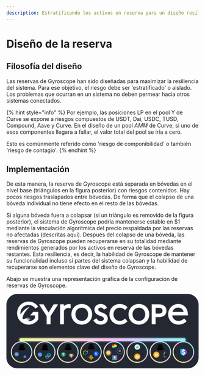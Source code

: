 ```yaml
---
description: Estratificando los activos en reserva para un diseño resiliente
---
```


# Diseño de la reserva

## Filosofía del diseño

Las reservas de Gyroscope han sido diseñadas para maximizar la resiliencia del sistema. Para ese objetivo, el riesgo debe ser 'estratificado' o aislado. Los problemas que ocurran en un sistema no deben permear hacia otros sistemas conectados.

{% hint style="info" %}
Por ejemplo, las posiciones LP en el pool Y de Curve se expone a riesgos compuestos de USDT, Dai, USDC, TUSD, Compound, Aave y Curve. En el diseño de un pool _AMM_ de Curve, si uno de esos componentes llegara a fallar, el valor total del pool se iría a cero.

Esto es comúnmente referido cómo 'riesgo de componibilidad' o también 'riesgo de contagio'.
{% endhint %}

## Implementación

De esta manera, la reserva de Gyroscope está separada en bóvedas en el nivel base (triángulos en la figura posterior) con riesgos contenidos. Hay pocos riesgos traslapados entre bóvedas. De forma que el colapso de una bóveda individual no tiene efecto en el resto de las bóvedas.

Si alguna bóveda fuera a colapsar (si un triángulo es removido de la figura posterior), el sistema de Gyroscope podría mantenerse estable en $1 mediante la vinculación algorítmica del precio respaldada por las reservas no afectadas (descritas aquí). Después del colapso de una bóveda, las reservas de Gyroscope pueden recuperarse en su totalidad mediante rendimientos generados por los activos en reserva de las bóvedas restantes. Esta resiliencia, es decir, la habilidad de Gyroscope de mantener su funcionalidad incluso si partes del sistema colapsan y la habilidad de recuperarse son elementos clave del diseño de Gyroscope.

Abajo se muestra una representación gráfica de la configuración de reservas de Gyroscope.

![](<../../.gitbook/assets/Vaults Graphic v2 (1).png>)
